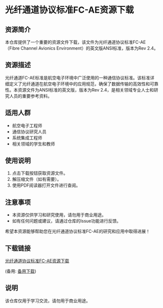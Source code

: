 # 光纤通道协议标准FC-AE资源下载

## 资源简介

本仓库提供了一个重要的资源文件下载，该文件为光纤通道协议标准FC-AE（Fibre Channel Avionics Environment）的英文版ANSI标准，版本为Rev 2.4。

## 资源描述

光纤通道FC-AE标准是航空电子环境中广泛使用的一种通信协议标准。该标准详细定义了光纤通道在航空电子环境中的应用规范，确保了数据传输的高效性和可靠性。本资源文件为ANSI标准的英文版，版本为Rev 2.4，是相关领域专业人士和研究人员的重要参考资料。

## 适用人群

- 航空电子工程师
- 通信协议研究人员
- 系统集成工程师
- 相关领域的学生和教师

## 使用说明

1. 点击下载按钮获取资源文件。
2. 解压缩文件（如有需要）。
3. 使用PDF阅读器打开文件进行查阅。

## 注意事项

- 本资源仅供学习和研究使用，请勿用于商业用途。
- 如有任何问题或建议，请通过仓库的Issue功能进行反馈。

希望本资源能够帮助您在光纤通道协议标准FC-AE的研究和应用中取得进展！

## 下载链接
[光纤通道协议标准FC-AE资源下载](https://pan.quark.cn/s/ac8094a67bed) 

(备用: [备用下载](https://pan.baidu.com/s/11zwfuvRIRJHcWHi7G5f0hg?pwd=1234))

## 说明

该仓库仅用于学习交流，请勿用于商业用途。
